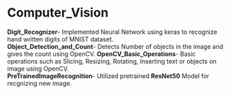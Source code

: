 # Computer_Vision
**Digit_Recognizer**- Implemented Neural Network using keras to recognize hand written digits of MNIST dataset. <br>
**Object_Detection_and_Count**- Detects Number of objects in the image and gives the count using OpenCV.
**OpenCV_Basic_Operations**- Basic operations such as Slicing, Resizing, Rotating, Inserting text or objects on image using OpenCV.<br>
**PreTrainedImageRecognition**- Utilized pretrained **ResNet50** Model for recgnizing new image. 
